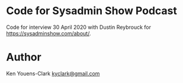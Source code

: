 # Code for Sysadmin Show Podcast

Code for interview 30 April 2020 with Dustin Reybrouck for https://sysadminshow.com/about/.

# Author

Ken Youens-Clark <kyclark@gmail.com>
